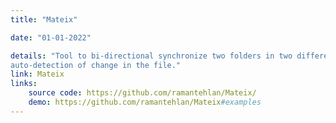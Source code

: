 ```yaml
---
title: "Mateix"

date: "01-01-2022"

details: "Tool to bi-directional synchronize two folders in two different devices, with
auto-detection of change in the file."
link: Mateix
links:
    source code: https://github.com/ramantehlan/Mateix/
    demo: https://github.com/ramantehlan/Mateix#examples
---
```


